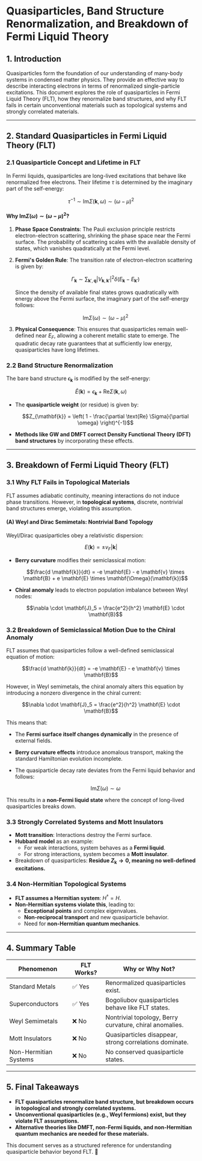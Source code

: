# **Quasiparticles, Band Structure Renormalization, and Breakdown of Fermi Liquid Theory**

## **1. Introduction**
Quasiparticles form the foundation of our understanding of many-body systems in condensed matter physics. They provide an effective way to describe interacting electrons in terms of renormalized single-particle excitations. This document explores the role of quasiparticles in Fermi Liquid Theory (FLT), how they renormalize band structures, and why FLT fails in certain unconventional materials such as topological systems and strongly correlated materials.

---

## **2. Standard Quasiparticles in Fermi Liquid Theory (FLT)**
### **2.1 Quasiparticle Concept and Lifetime in FLT**
In Fermi liquids, quasiparticles are long-lived excitations that behave like renormalized free electrons. Their lifetime $\tau$ is determined by the imaginary part of the self-energy:

$$\tau^{-1} \sim \text{Im} \Sigma(\mathbf{k}, \omega) \sim (\omega - \mu)^2$$

#### **Why $\text{Im} \Sigma(\omega) \sim (\omega - \mu)^2$?**
1. **Phase Space Constraints**: The Pauli exclusion principle restricts electron-electron scattering, shrinking the phase space near the Fermi surface. The probability of scattering scales with the available density of states, which vanishes quadratically at the Fermi level.
2. **Fermi's Golden Rule**: The transition rate of electron-electron scattering is given by:

   $$\Gamma_{\mathbf{k}} \sim \sum_{\mathbf{k}',\mathbf{q}} |V_{\mathbf{k}, \mathbf{k}'}|^2 \delta(E_{\mathbf{k}} - E_{\mathbf{k}'})$$

   Since the density of available final states grows quadratically with energy above the Fermi surface, the imaginary part of the self-energy follows:

   $$\text{Im} \Sigma(\omega) \sim (\omega - \mu)^2$$

3. **Physical Consequence**: This ensures that quasiparticles remain well-defined near $E_F$, allowing a coherent metallic state to emerge. The quadratic decay rate guarantees that at sufficiently low energy, quasiparticles have long lifetimes.

### **2.2 Band Structure Renormalization**
The bare band structure $\epsilon_{\mathbf{k}}$ is modified by the self-energy:

$$\tilde{E}(\mathbf{k}) = \epsilon_{\mathbf{k}} + \text{Re} \Sigma(\mathbf{k}, \omega)$$

- The **quasiparticle weight** (or residue) is given by:

  $$Z_{\mathbf{k}} = \left( 1 - \frac{\partial \text{Re} \Sigma}{\partial \omega} \right)^{-1}$$

- **Methods like GW and DMFT correct Density Functional Theory (DFT) band structures** by incorporating these effects.

---

## **3. Breakdown of Fermi Liquid Theory (FLT)**
### **3.1 Why FLT Fails in Topological Materials**
FLT assumes adiabatic continuity, meaning interactions do not induce phase transitions. However, in **topological systems**, discrete, nontrivial band structures emerge, violating this assumption.

#### **(A) Weyl and Dirac Semimetals: Nontrivial Band Topology**
Weyl/Dirac quasiparticles obey a relativistic dispersion:

$$E(\mathbf{k}) = \pm v_F |\mathbf{k}|$$

- **Berry curvature** modifies their semiclassical motion:

  $$\frac{d \mathbf{k}}{dt} = -e \mathbf{E} - e \mathbf{v} \times \mathbf{B} + e \mathbf{E} \times \mathbf{\Omega}(\mathbf{k})$$

- **Chiral anomaly** leads to electron population imbalance between Weyl nodes:

  $$\nabla \cdot \mathbf{J}_5 = \frac{e^2}{h^2} \mathbf{E} \cdot \mathbf{B}$$

### **3.2 Breakdown of Semiclassical Motion Due to the Chiral Anomaly**
FLT assumes that quasiparticles follow a well-defined semiclassical equation of motion:

$$\frac{d \mathbf{k}}{dt} = -e \mathbf{E} - e \mathbf{v} \times \mathbf{B}$$

However, in Weyl semimetals, the chiral anomaly alters this equation by introducing a nonzero divergence in the chiral current:

$$\nabla \cdot \mathbf{J}_5 = \frac{e^2}{h^2} \mathbf{E} \cdot \mathbf{B}$$

This means that:
- The **Fermi surface itself changes dynamically** in the presence of external fields.
- **Berry curvature effects** introduce anomalous transport, making the standard Hamiltonian evolution incomplete.
- The quasiparticle decay rate deviates from the Fermi liquid behavior and follows:

  $$\text{Im} \Sigma(\omega) \sim \omega$$

This results in a **non-Fermi liquid state** where the concept of long-lived quasiparticles breaks down.

### **3.3 Strongly Correlated Systems and Mott Insulators**
- **Mott transition**: Interactions destroy the Fermi surface.
- **Hubbard model** as an example:
  - For weak interactions, system behaves as a **Fermi liquid**.
  - For strong interactions, system becomes a **Mott insulator**.
- Breakdown of quasiparticles: **Residue $Z_{\mathbf{k}} \to 0$, meaning no well-defined excitations.**

### **3.4 Non-Hermitian Topological Systems**
- **FLT assumes a Hermitian system**: $H^\dagger = H$.
- **Non-Hermitian systems violate this**, leading to:
  - **Exceptional points** and complex eigenvalues.
  - **Non-reciprocal transport** and new quasiparticle behavior.
  - Need for **non-Hermitian quantum mechanics**.

---

## **4. Summary Table**
| **Phenomenon** | **FLT Works?** | **Why or Why Not?** |
|----------------|----------------|---------------------|
| Standard Metals | ✅ Yes | Renormalized quasiparticles exist. |
| Superconductors | ✅ Yes | Bogoliubov quasiparticles behave like FLT states. |
| Weyl Semimetals | ❌ No | Nontrivial topology, Berry curvature, chiral anomalies. |
| Mott Insulators | ❌ No | Quasiparticles disappear, strong correlations dominate. |
| Non-Hermitian Systems | ❌ No | No conserved quasiparticle states. |

---

## **5. Final Takeaways**
- **FLT quasiparticles renormalize band structure, but breakdown occurs in topological and strongly correlated systems.**
- **Unconventional quasiparticles (e.g., Weyl fermions) exist, but they violate FLT assumptions.**
- **Alternative theories like DMFT, non-Fermi liquids, and non-Hermitian quantum mechanics are needed for these materials.**

This document serves as a structured reference for understanding quasiparticle behavior beyond FLT. 🚀


